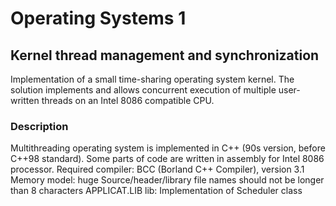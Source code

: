# Operating Systems 1

## Kernel thread management and synchronization

Implementation of a small time-sharing operating system kernel. The solution implements and allows concurrent execution of multiple user-written threads on an Intel 8086 compatible CPU.

### Description
Multithreading operating system is implemented in C++ (90s version, before C++98 standard). 
Some parts of code are written in assembly for Intel 8086 processor.
Required compiler: BCC (Borland C++ Compiler), version 3.1
Memory model: huge
Source/header/library file names should not be longer than 8 characters
APPLICAT.LIB lib: Implementation of Scheduler class
